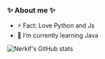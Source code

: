 ### ✨ About me ✨

- ⚡ Fact: Love Python and Js
- 🌱 I’m currently learning Java

![Nerkif's GitHub stats](https://github-readme-stats.vercel.app/api?username=nerkif&show_icons=true&theme=radical)
